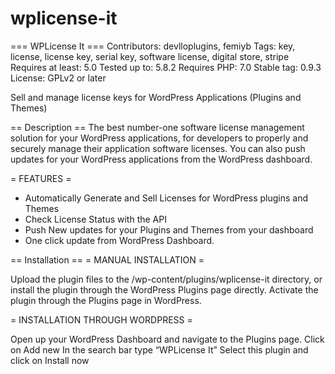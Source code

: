 # wplicense-it

=== WPLicense It ===
Contributors: devlloplugins, femiyb
Tags: key, license, license key, serial key, software license, digital store, stripe
Requires at least: 5.0
Tested up to: 5.8.2
Requires PHP: 7.0
Stable tag: 0.9.3
License: GPLv2 or later

Sell and manage license keys for WordPress Applications (Plugins and Themes)

== Description ==
The best number-one software license management solution for your WordPress applications, for developers to properly and securely manage their application software licenses. You can also push updates for your WordPress applications from the WordPress dashboard.

= FEATURES =

- Automatically Generate and Sell Licenses for WordPress plugins and Themes
- Check License Status with the API
- Push New updates for your Plugins and Themes from your dashboard
- One click update from WordPress Dashboard.

== Installation ==
= MANUAL INSTALLATION =

Upload the plugin files to the /wp-content/plugins/wplicense-it directory, or install the plugin through the WordPress Plugins page directly.
Activate the plugin through the Plugins page in WordPress.

= INSTALLATION THROUGH WORDPRESS =

Open up your WordPress Dashboard and navigate to the Plugins page.
Click on Add new
In the search bar type “WPLicense It”
Select this plugin and click on Install now